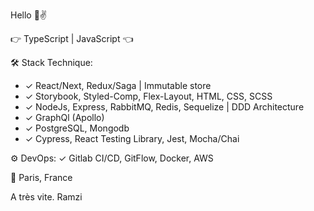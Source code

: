Hello 🙂✌️ 

👉 TypeScript | JavaScript 👈

🛠 Stack Technique:
- ✓ React/Next, Redux/Saga | Immutable store
- ✓ Storybook, Styled-Comp, Flex-Layout, HTML, CSS, SCSS 
- ✓ NodeJs, Express, RabbitMQ, Redis, Sequelize | DDD Architecture
- ✓ GraphQl (Apollo)
- ✓ PostgreSQL, Mongodb
- ✓ Cypress, React Testing Library, Jest, Mocha/Chai

⚙️ DevOps:
✓ Gitlab CI/CD, GitFlow, Docker, AWS

📍 Paris, France

A très vite.
Ramzi
